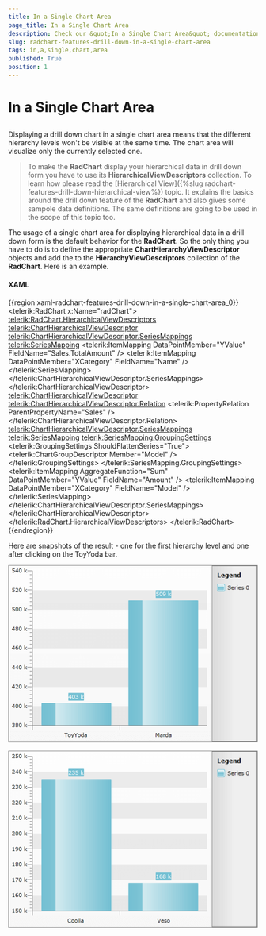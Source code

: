 ```yaml
---
title: In a Single Chart Area
page_title: In a Single Chart Area
description: Check our &quot;In a Single Chart Area&quot; documentation article for the RadChart WPF control.
slug: radchart-features-drill-down-in-a-single-chart-area
tags: in,a,single,chart,area
published: True
position: 1
---
```


# In a Single Chart Area



## 

Displaying a drill down chart in a single chart area means that the different hierarchy levels won't be visible at the same time. The chart area will visualize only the currently selected one. 

>To make the __RadChart__ display your hierarchical data in drill down form you have to use its __HierarchicalViewDescriptors__ collection. To learn how please read the [Hierarchical View]({%slug radchart-features-drill-down-hierarchical-view%}) topic. It explains the basics around the drill down feature of the __RadChart__ and also gives some sampole data definitions. The same definitions are going to be used in the scope of this topic too.

The usage of a single chart area for displaying hierarchical data in a drill down form is the default behavior for the __RadChart__. So the only thing you have to do is to define the appropriate __ChartHierarchyViewDescriptor__ objects and add the to the __HierarchyViewDescriptors__ collection of the __RadChart__. Here is an example.

#### __XAML__

{{region xaml-radchart-features-drill-down-in-a-single-chart-area_0}}
	<telerik:RadChart x:Name="radChart">
	    <telerik:RadChart.HierarchicalViewDescriptors>
	        <telerik:ChartHierarchicalViewDescriptor>
	            <telerik:ChartHierarchicalViewDescriptor.SeriesMappings>
	                <telerik:SeriesMapping>
	                    <telerik:ItemMapping DataPointMember="YValue" FieldName="Sales.TotalAmount" />
	                    <telerik:ItemMapping DataPointMember="XCategory" FieldName="Name" />
	                </telerik:SeriesMapping>
	            </telerik:ChartHierarchicalViewDescriptor.SeriesMappings>
	        </telerik:ChartHierarchicalViewDescriptor>
	        <telerik:ChartHierarchicalViewDescriptor>
	            <telerik:ChartHierarchicalViewDescriptor.Relation>
	                <telerik:PropertyRelation ParentPropertyName="Sales" />
	            </telerik:ChartHierarchicalViewDescriptor.Relation>
	            <telerik:ChartHierarchicalViewDescriptor.SeriesMappings>
	                <telerik:SeriesMapping>
	                    <telerik:SeriesMapping.GroupingSettings>
	                        <telerik:GroupingSettings ShouldFlattenSeries="True">
	                            <telerik:ChartGroupDescriptor Member="Model" />
	                        </telerik:GroupingSettings>
	                    </telerik:SeriesMapping.GroupingSettings>
	                    <telerik:ItemMapping AggregateFunction="Sum"
	                                         DataPointMember="YValue"
	                                         FieldName="Amount" />
	                    <telerik:ItemMapping DataPointMember="XCategory" FieldName="Model" />
	                </telerik:SeriesMapping>
	            </telerik:ChartHierarchicalViewDescriptor.SeriesMappings>
	        </telerik:ChartHierarchicalViewDescriptor>
	    </telerik:RadChart.HierarchicalViewDescriptors>
	</telerik:RadChart>
{{endregion}}



Here are snapshots of the result - one for the first hierarchy level and one after clicking on the ToyYoda bar.

![](images/RadChart_Features_DrillDown_SingleChartArea_01.png)

![](images/RadChart_Features_DrillDown_SingleChartArea_02.png)
